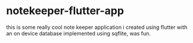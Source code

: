 # notekeeper-flutter-app 
this is some really cool note keeper application i created  using flutter with an on device database implemented using sqflite, was fun.
